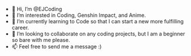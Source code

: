 - 👋 Hi, I’m @EJCoding
- 👀 I’m interested in Coding, Genshin Impact, and Anime.
- 🌱 I’m currently learning to Code so that I can start a new more fulfilling career. 
- 💞️ I’m looking to collaborate on any coding projects, but I am a beginner so bare with me please. 
- 📫 Feel free to send me a message :)

<!---
EJCoding/EJCoding is a ✨ special ✨ repository because its `README.md` (this file) appears on your GitHub profile.
You can click the Preview link to take a look at your changes.
--->
